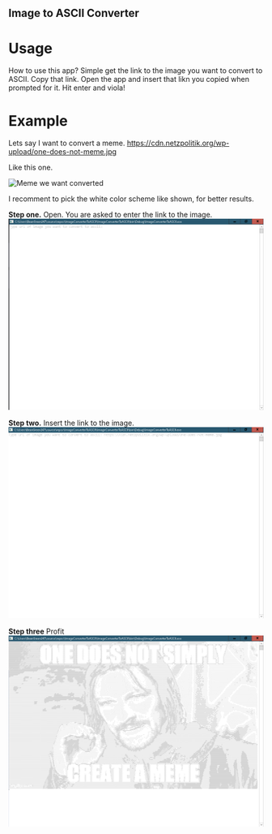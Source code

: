 ## Image to ASCII Converter
# Usage
How to use this app?
Simple get the link to the image you want to convert to ASCII.
Copy that link.
Open the app and insert that likn you copied when prompted for it.
Hit enter and viola!

# Example
Lets say I want to convert a meme.
https://cdn.netzpolitik.org/wp-upload/one-does-not-meme.jpg

Like this one.

<img src="https://cdn.netzpolitik.org/wp-upload/one-does-not-meme.jpg"
     alt="Meme we want converted"/>
     
I recomment to pick the white color scheme like shown, for better results.

**Step one.** Open. You are asked to enter the link to the image.
<img src="Images/ita_app1.png"
     alt="App openned."/>

**Step two.** Insert the link to the image.
<img src="Images/ita_app2.png"
     alt="Inserting lik to Image."/>
     
**Step three** Profit
<img src="Images/ita_app3.png"
     alt="Inserting lik to Image."/>
     
